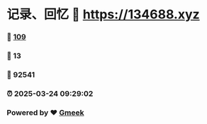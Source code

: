 # 记录、回忆 :link: https://134688.xyz 
### :page_facing_up: [109](https://134688.xyz/tag.html) 
### :speech_balloon: 13 
### :hibiscus: 92541 
### :alarm_clock: 2025-03-24 09:29:02 
### Powered by :heart: [Gmeek](https://github.com/Meekdai/Gmeek)
